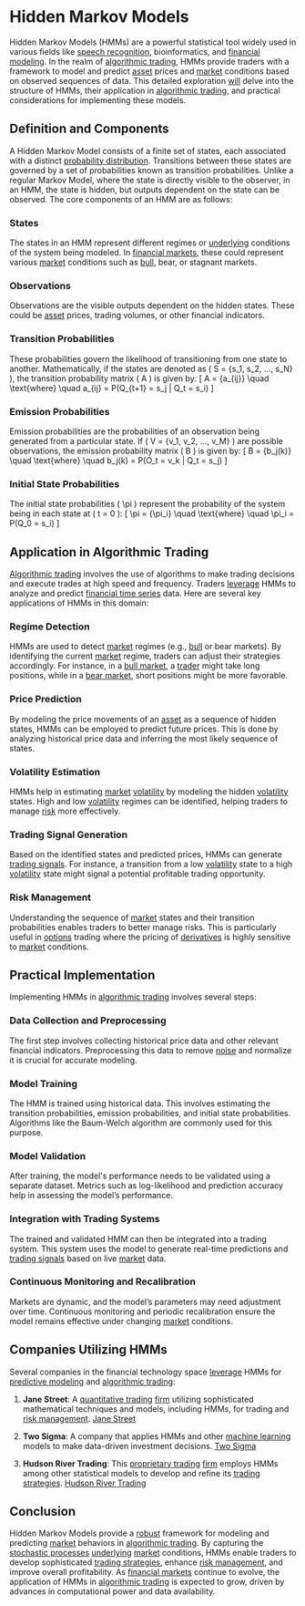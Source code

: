 # Hidden Markov Models

Hidden Markov Models (HMMs) are a powerful statistical tool widely used in various fields like [speech recognition](../s/speech_recognition.md), bioinformatics, and [financial modeling](../f/financial_modeling.md). In the realm of [algorithmic trading](../a/algorithmic_trading.md), HMMs provide traders with a framework to model and predict [asset](../a/asset.md) prices and [market](../m/market.md) conditions based on observed sequences of data. This detailed exploration [will](../w/will.md) delve into the structure of HMMs, their application in [algorithmic trading](../a/algorithmic_trading.md), and practical considerations for implementing these models.

## Definition and Components

A Hidden Markov Model consists of a finite set of states, each associated with a distinct [probability distribution](../p/probability_distribution.md). Transitions between these states are governed by a set of probabilities known as transition probabilities. Unlike a regular Markov Model, where the state is directly visible to the observer, in an HMM, the state is hidden, but outputs dependent on the state can be observed. The core components of an HMM are as follows:

### States
The states in an HMM represent different regimes or [underlying](../u/underlying.md) conditions of the system being modeled. In [financial markets](../f/financial_market.md), these could represent various [market](../m/market.md) conditions such as [bull](../b/bull.md), bear, or stagnant markets.

### Observations
Observations are the visible outputs dependent on the hidden states. These could be [asset](../a/asset.md) prices, trading volumes, or other financial indicators.

### Transition Probabilities
These probabilities govern the likelihood of transitioning from one state to another. Mathematically, if the states are denoted as \( S = \{s_1, s_2, ..., s_N\} \), the transition probability matrix \( A \) is given by:
\[ A = \{a_{ij}\} \quad \text{where} \quad a_{ij} = P(Q_{t+1} = s_j | Q_t = s_i) \]

### Emission Probabilities
Emission probabilities are the probabilities of an observation being generated from a particular state. If \( V = \{v_1, v_2, ..., v_M\} \) are possible observations, the emission probability matrix \( B \) is given by:
\[ B = \{b_j(k)\} \quad \text{where} \quad b_j(k) = P(O_t = v_k | Q_t = s_j) \]

### Initial State Probabilities
The initial state probabilities \( \pi \) represent the probability of the system being in each state at \( t = 0 \):
\[ \pi = \{\pi_i\} \quad \text{where} \quad \pi_i = P(Q_0 = s_i) \]

## Application in Algorithmic Trading

[Algorithmic trading](../a/algorithmic_trading.md) involves the use of algorithms to make trading decisions and execute trades at high speed and frequency. Traders [leverage](../l/leverage.md) HMMs to analyze and predict [financial time series](../f/financial_time_series.md) data. Here are several key applications of HMMs in this domain:

### Regime Detection
HMMs are used to detect [market](../m/market.md) regimes (e.g., [bull](../b/bull.md) or bear markets). By identifying the current [market](../m/market.md) regime, traders can adjust their strategies accordingly. For instance, in a [bull market](../b/bull_market.md), a [trader](../t/trader.md) might take long positions, while in a [bear market](../b/bear_market.md), short positions might be more favorable.

### Price Prediction
By modeling the price movements of an [asset](../a/asset.md) as a sequence of hidden states, HMMs can be employed to predict future prices. This is done by analyzing historical price data and inferring the most likely sequence of states.

### Volatility Estimation
HMMs help in estimating [market](../m/market.md) [volatility](../v/volatility.md) by modeling the hidden [volatility](../v/volatility.md) states. High and low [volatility](../v/volatility.md) regimes can be identified, helping traders to manage [risk](../r/risk.md) more effectively.

### Trading Signal Generation
Based on the identified states and predicted prices, HMMs can generate [trading signals](../t/trading_signals.md). For instance, a transition from a low [volatility](../v/volatility.md) state to a high [volatility](../v/volatility.md) state might signal a potential profitable trading opportunity.

### Risk Management
Understanding the sequence of [market](../m/market.md) states and their transition probabilities enables traders to better manage risks. This is particularly useful in [options](../o/options.md) trading where the pricing of [derivatives](../d/derivatives.md) is highly sensitive to [market](../m/market.md) conditions.

## Practical Implementation

Implementing HMMs in [algorithmic trading](../a/algorithmic_trading.md) involves several steps:

### Data Collection and Preprocessing
The first step involves collecting historical price data and other relevant financial indicators. Preprocessing this data to remove [noise](../n/noise.md) and normalize it is crucial for accurate modeling.

### Model Training
The HMM is trained using historical data. This involves estimating the transition probabilities, emission probabilities, and initial state probabilities. Algorithms like the Baum-Welch algorithm are commonly used for this purpose.

### Model Validation
After training, the model's performance needs to be validated using a separate dataset. Metrics such as log-likelihood and prediction accuracy help in assessing the model’s performance.

### Integration with Trading Systems
The trained and validated HMM can then be integrated into a trading system. This system uses the model to generate real-time predictions and [trading signals](../t/trading_signals.md) based on live [market](../m/market.md) data.

### Continuous Monitoring and Recalibration
Markets are dynamic, and the model’s parameters may need adjustment over time. Continuous monitoring and periodic recalibration ensure the model remains effective under changing [market](../m/market.md) conditions.

## Companies Utilizing HMMs 

Several companies in the financial technology space [leverage](../l/leverage.md) HMMs for [predictive modeling](../p/predictive_modeling.md) and [algorithmic trading](../a/algorithmic_trading.md):

1. **Jane Street**: A [quantitative trading](../q/quantitative_trading.md) [firm](../f/firm.md) utilizing sophisticated mathematical techniques and models, including HMMs, for trading and [risk management](../r/risk_management.md). [Jane Street](https://www.janestreet.com/)
   
2. **Two Sigma**: A company that applies HMMs and other [machine learning](../m/machine_learning.md) models to make data-driven investment decisions. [Two Sigma](https://www.twosigma.com/)

3. **Hudson River Trading**: This [proprietary trading](../p/proprietary_trading.md) [firm](../f/firm.md) employs HMMs among other statistical models to develop and refine its [trading strategies](../t/trading_strategies.md). [Hudson River Trading](https://www.hudsonrivertrading.com/)

## Conclusion

Hidden Markov Models provide a [robust](../r/robust.md) framework for modeling and predicting [market](../m/market.md) behaviors in [algorithmic trading](../a/algorithmic_trading.md). By capturing the [stochastic processes](../s/stochastic_processes.md) [underlying](../u/underlying.md) [market](../m/market.md) conditions, HMMs enable traders to develop sophisticated [trading strategies](../t/trading_strategies.md), enhance [risk management](../r/risk_management.md), and improve overall profitability. As [financial markets](../f/financial_market.md) continue to evolve, the application of HMMs in [algorithmic trading](../a/algorithmic_trading.md) is expected to grow, driven by advances in computational power and data availability.
